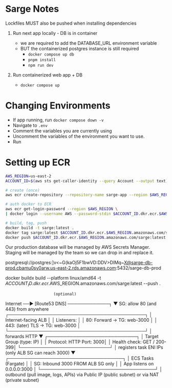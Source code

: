 # Sarge Notes

Lockfiles MUST also be pushed when installing dependencies

1. Run next app locally - DB is in container
    - we are required to add the DATABASE_URL environment variable
    - BUT the containerized postgres instance is still required
        - `docker compose up db`
        - `pnpm install`
        - `npm run dev`

2. Run containerized web app + DB
    - `docker compose up`

# Changing Environments

- If app running, run `docker compose down -v`
- Navigate to `.env`
- Comment the variables you are currently using
- Uncomment the variables of the environment you want to use.
- Run

# Setting up ECR

```sh
AWS_REGION=us-east-2
ACCOUNT_ID=$(aws sts get-caller-identity --query Account --output text)

# create (once)
aws ecr create-repository --repository-name sarge-app --region $AWS_REGION

# auth docker to ECR
aws ecr get-login-password --region $AWS_REGION \
| docker login --username AWS --password-stdin $ACCOUNT_ID.dkr.ecr.$AWS_REGION.amazonaws.com

# build, tag, push
docker build -t sarge:latest .
docker tag sarge:latest $ACCOUNT_ID.dkr.ecr.$AWS_REGION.amazonaws.com/sarge:latest
docker push $ACCOUNT_ID.dkr.ecr.$AWS_REGION.amazonaws.com/sarge:latest
```

Our production database will be managed by AWS Secrets Manager. Staging will be managed by the team so we can drop in and replace it.

postgresql://postgres:]v<~G(kaOj5F1bwVD:DDV>DIMq~X@sarge-db-prod.cbamu0sy0arw.us-east-2.rds.amazonaws.com:5432/sarge-db-prod

docker buildx build --platform linux/amd64 -t $ACCOUNT_ID.dkr.ecr.$AWS_REGION.amazonaws.com/sarge:latest --push .

                         (optional)

Internet ──► [Route53 DNS] ─────────────┐
▼
SG: allow 80 (and 443) from anywhere
┌───────────────────────────────────────────┐
│ Internet-facing ALB │
│ Listeners: │
│ 80: Forward → TG: web-3000 │
│ 443: (later) TLS → TG: web-3000 │
└───────────────────────────────────────────┘
│ forwards HTTP
▼
┌────────────────────────────┐
│ Target Group (type: IP) │
│ Protocol: HTTP Port: 3000│
│ Health check: GET / 200-399│
└────────────────────────────┘
│ registers task ENI IPs
(only ALB SG can reach 3000)
▼
┌────────────────────────────────────┐
│ ECS Tasks (Fargate) │
│ SG: Inbound 3000 FROM ALB SG only │
│ App listens on 0.0.0.0:3000 │
└────────────────────────────────────┘
│ outbound (pull image, logs, APIs)
via Public IP (public subnet) or via NAT (private subnet)
